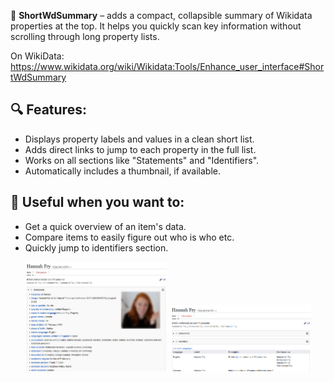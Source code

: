 📄 **ShortWdSummary**  – adds a compact, collapsible summary of Wikidata properties at the top. It helps you quickly scan key information without scrolling through long property lists.

On WikiData:
https://www.wikidata.org/wiki/Wikidata:Tools/Enhance_user_interface#ShortWdSummary

## 🔍 Features:

* Displays property labels and values in a clean short list.
* Adds direct links to jump to each property in the full list.
* Works on all sections like "Statements" and "Identifiers".
* Automatically includes a thumbnail, if available.

## 🧩 Useful when you want to:

* Get a quick overview of an item's data.
* Compare items to easily figure out who is who etc.
* Quickly jump to identifiers section.

<p align="center">
	<img src="https://raw.githubusercontent.com/Eccenux/wiki-ShortWdSummary/refs/heads/main/.doc/shortWdSummary-open.jpg" width="45%">
	<img src="https://raw.githubusercontent.com/Eccenux/wiki-ShortWdSummary/refs/heads/main/.doc/shortWdSummary-closed.png" width="45%">
</p>
